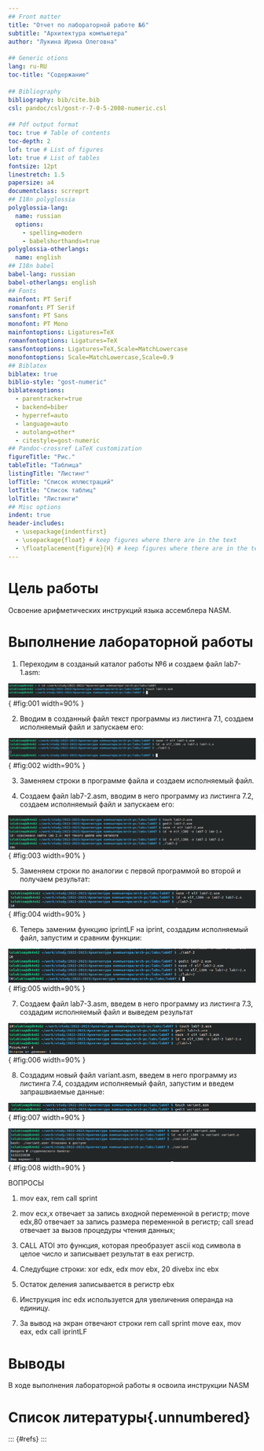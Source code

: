 ```yaml
---
## Front matter
title: "Отчет по лабораторной работе №6"
subtitle: "Архитектура компьютера"
author: "Лукина Ирина Олеговна"

## Generic otions
lang: ru-RU
toc-title: "Содержание"

## Bibliography
bibliography: bib/cite.bib
csl: pandoc/csl/gost-r-7-0-5-2008-numeric.csl

## Pdf output format
toc: true # Table of contents
toc-depth: 2
lof: true # List of figures
lot: true # List of tables
fontsize: 12pt
linestretch: 1.5
papersize: a4
documentclass: scrreprt
## I18n polyglossia
polyglossia-lang:
  name: russian
  options:
	- spelling=modern
	- babelshorthands=true
polyglossia-otherlangs:
  name: english
## I18n babel
babel-lang: russian
babel-otherlangs: english
## Fonts
mainfont: PT Serif
romanfont: PT Serif
sansfont: PT Sans
monofont: PT Mono
mainfontoptions: Ligatures=TeX
romanfontoptions: Ligatures=TeX
sansfontoptions: Ligatures=TeX,Scale=MatchLowercase
monofontoptions: Scale=MatchLowercase,Scale=0.9
## Biblatex
biblatex: true
biblio-style: "gost-numeric"
biblatexoptions:
  - parentracker=true
  - backend=biber
  - hyperref=auto
  - language=auto
  - autolang=other*
  - citestyle=gost-numeric
## Pandoc-crossref LaTeX customization
figureTitle: "Рис."
tableTitle: "Таблица"
listingTitle: "Листинг"
lofTitle: "Список иллюстраций"
lotTitle: "Список таблиц"
lolTitle: "Листинги"
## Misc options
indent: true
header-includes:
  - \usepackage{indentfirst}
  - \usepackage{float} # keep figures where there are in the text
  - \floatplacement{figure}{H} # keep figures where there are in the text
---
```


# Цель работы


Освоение арифметических инструкций языка ассемблера NASM.

# Выполнение лабораторной работы

1. Переходим в созданый каталог работы №6 и создаем файл lab7-1.asm:

![Создание файла](image/1.png){ #fig:001 width=90% }

2. Вводим в созданный файл текст программы из листинга 7.1, создаем исполняемый файл и запускаем его:

![Результат первой программы](image/2.png){ #fig:002 width=90% }

3. Заменяем строки в программе файла и создаем исполняемый файл.

4. Создаем файл lab7-2.asm, вводим в него программу из листинга 7.2, создаем исполняемый файл и запускаем его:

![Результат второй программы](image/3.png){ #fig:003 width=90% }

5. Заменяем строки по аналогии с первой программой во второй и получаем результат:

![Результат замены](image/4.png){ #fig:004 width=90% }

6. Теперь заменим функцию iprintLF на iprint, создадим исполняемый файл, запустим и сравним функции:

![Разница функций](image/5.png){ #fig:005 width=90% }

7. Создаем файл lab7-3.asm, введем в него программу из листинга 7.3, создадим исполняемый файл и выведем результат

![Результат третьей программы](image/6.png){ #fig:006 width=90% }

8. Создадим новый файл variant.asm, введем в него программу из листинга 7.4, создадим исполняемый файл, запустим и введем запрашвиаемые данные:

![Программа 4](image/7.png){ #fig:007 width=90% }

![Программа 4](image/7.1.png){ #fig:008 width=90% }

ВОПРОСЫ

1. mov  eax, rem call sprint
 
2. mov ecx,x отвечает за запись входной переменной в регистр;
   move edx,80 отвечает за запись размера переменной в регистр;
   call sread отвечает за вызов процедуры чтения данных;
   
3. CALL ATOI это функция, которая преобразует ascii код символа в целое число и записывает результат в еах регистр.

4. Следубщие строки: хоr edx, edx mov ebx, 20 divebx inc ebx

5. Остаток деления записывается в регистр ebx    

6. Инструкция inc edx используется для увеличения операнда на единицу.

7. За вывод на экран отвечают строки rem call sprint move eax, mov eax, edx call iprintLF
# Выводы

В ходе выполнения лабораторной работы я освоила инструкции NASM

# Список литературы{.unnumbered}

::: {#refs}
:::
